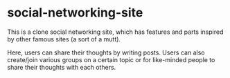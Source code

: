 # social-networking-site
This is a clone social networking site, which has features and parts inspired by other famous sites (a sort of a mutt).

Here, users can share their thoughts by writing posts. Users can also create/join various groups on a certain topic or for like-minded people to share their thoughts with each others.
